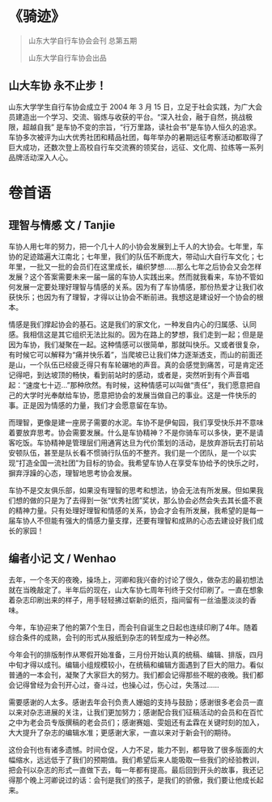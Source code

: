 # 《骑迹》

> 山东大学自行车协会会刊 总第五期
>
> 山东大学自行车协会出品

## 山大车协 永不止步！

山东大学学生自行车协会成立于 2004 年 3 月 15 日，立足于社会实践，为广大会员建造出一个学习、交流、锻炼与收获的平台。“深入社会，融于自然，挑战极限，超越自我” 是车协不变的宗旨，“行万里路，读社会书”是车协人恒久的追求。车协多次被评为山大优秀社团和精品社团，每年举办的暑期远征考察活动都取得了巨大成功，还数次登上高校自行车交流赛的领奖台，远征、文化周、拉练等一系列品牌活动深入人心。

# 卷首语

## 理智与情感 文 / Tanjie

车协人用七年的努力，把一个几十人的小协会发展到上千人的大协会。七年里，车协的足迹踏遍大江南北；七年里，我们的队伍不断庞大，带动山大自行车文化；七年里，一批又一批的会员们在这里成长，编织梦想……那么七年之后协会又会怎样发展？这个答案需要未来一届一届的车协人实践出来。然而就我看来，车协不管如何发展一定要处理好理智与情感的关系。因为有了车协情感，那份热爱才让我们收获快乐；也因为有了理智，才得以让协会不断前进。我想这是建设好一个协会的根本。

情感是我们撑起协会的基石。这是我们的家文化，一种发自内心的归属感、认同感。我相信这是其它组织无法比拟的。因为在路上的梦想，我们走到一起；但是是因为车协，我们凝聚在一起。这种情感可以很简单，那就叫快乐。又或者很复杂，有时候它可以解释为“痛并快乐着”，当爬坡已让我们体力逐渐透支，而山的前面还是山，一个队伍已经疲乏得只有车轮碾地的声音。真的会感觉到痛苦，可是肯定还记得吧，到达坡顶的畅快，看到前站时的感动，或者是，突然听到有个声音唱起：“速度七十迈…”那种欣然。有时候，这种情感可以叫做“责任”，我们愿意把自己的大学时光奉献给车协，愿意把协会的发展当做自己的事业。这是一件快乐的事。正是因为情感的力量，我们才会愿意留在车协。

而理智，更像是建一座房子需要的水泥。车协不是伊甸园，我们享受快乐并不意味着要放弃思考。协会需要发展。什么是车协精神？不是你骑车可以多快，更不是请客吃饭。车协精神是管理层们用通宵达旦为代价策划的活动，是放弃游玩去打前站安顿队伍，甚至是队长看不惯骑行队伍的不整齐。我们是一个团队，是一个以实现“打造全国一流社团”为目标的协会。我希望车协人在享受车协给予的快乐之时，摒弃浮躁的心态，理智地思考协会发展。

车协不是交友俱乐部，如果没有理智的思考和想法，协会无法有所发展。但如果我们想的做的只是为了去得到一张“优秀社团”奖状，那么协会必然会失去其长盛不衰的精神力量。只有处理好理智和情感的关系，协会才会有所发展，我希望的是每一届车协人不但能有强大的情感力量支撑，还要有理智和成熟的心态去建设好我们成长的家园！

## 编者小记 文 / Wenhao

去年，一个冬天的夜晚，操场上，河卿和我兴奋的讨论了很久，做杂志的最初想法就在当晚敲定了。半年后的现在，山大车协七周年刊终于交付印刷了。一直在想象着杂志印刷出来的样子，用手轻轻拂过崭新的纸页，指间留有一丝油墨淡淡的香味。

今年，车协迎来了他的第7个生日，而会刊自诞生之日起也连续印刷了4年。随着综合条件的成熟，会刊的形式从报纸到杂志的转型成为一种必然。

今年会刊的排版制作从寒假开始准备，三月份开始认真的统稿、编辑、排版，四月中旬才得以成刊。编辑小组规模较小，在统稿和编辑方面遇到了巨大的阻力。看似普通的一本会刊，凝聚了大家巨大的努力。我们都会记得那些不眠的夜晚。我们都会记得曾经为会刊开心过，奋斗过，也操心过，伤心过，失落过……

需要感谢的人太多。感谢去年会刊负责人姗姐的支持与鼓励；感谢很多老会员一直以来对杂志进展的关注，让我们更加努力；感谢配合我们征稿活动的会员和在百忙之中为老会员专版撰稿的老会员们；感谢赛姐、雯姐还有孟霖在关键时刻的加入，大大提升了杂志的编辑水准；更感谢大家，一直以来对于新会刊的期待。

这份会刊也有诸多遗憾。时间仓促，人力不足，能力不到，都导致了很多版面的大幅缩水，远远低于了我们的预期值。我们希望后来人能吸取一些我们的经验教训，把会刊以杂志的形式一直做下去，每一年都有提高。最后回到开头的故事，我还记得那个晚上河卿说过的话：会刊是我们的孩子，是我们的骄傲，我们要让他成长起来。
